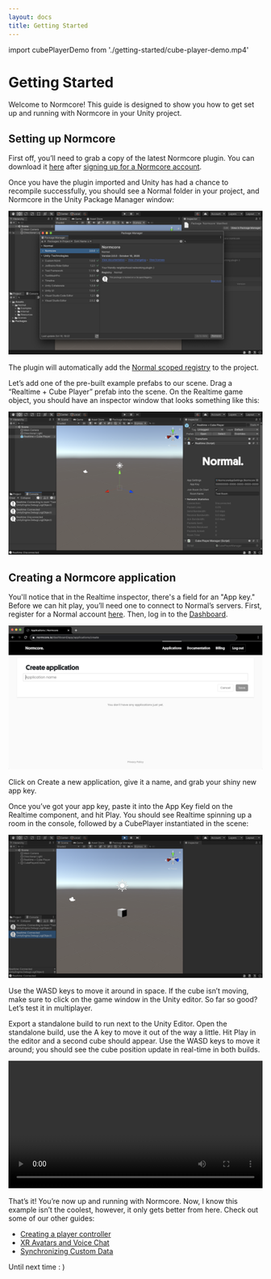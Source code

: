 ```yaml
---
layout: docs
title: Getting Started
---
```

import cubePlayerDemo from './getting-started/cube-player-demo.mp4'

# Getting Started
Welcome to Normcore! This guide is designed to show you how to get set up and running with Normcore in your Unity project.

## Setting up Normcore

First off, you’ll need to grab a copy of the latest Normcore plugin. You can download it [here](https://normcore.io/download) after [signing up for a Normcore account](https://normcore.io/dashboard/signup).



Once you have the plugin imported and Unity has had a chance to recompile successfully, you should see a Normal folder in your project, and Normcore in the Unity Package Manager window:

![](./getting-started/package-manager.png "An empty project with Normcore freshly imported.")

The plugin will automatically add the [Normal scoped registry](../architecture/normal-scoped-registry) to the project.

Let’s add one of the pre-built example prefabs to our scene. Drag a “Realtime + Cube Player” prefab into the scene. On the Realtime game object, you should have an inspector window that looks something like this:

![](./getting-started/realtime-inspector.png "The newly added Realtime object contains both Realtime and a Cube Player Manager component.")

## Creating a Normcore application

You'll notice that in the Realtime inspector, there's a field for an "App key." Before we can hit play, you’ll need one to connect to Normal’s servers. First, register for a Normal account [here](https://normcore.io/dashboard/signup). Then, log in to the [Dashboard](https://normcore.io/dashboard).

![](./getting-started/normcore-dashboard.png "The Normcore dashboard, where you manage your applications.")

Click on Create a new application, give it a name, and grab your shiny new app key.

Once you’ve got your app key, paste it into the App Key field on the Realtime component, and hit Play. You should see Realtime spinning up a room in the console, followed by a CubePlayer instantiated in the scene:

![](./getting-started/cube-player.png "A CubePlayer is instantiated for your local player when you connect.")

Use the WASD keys to move it around in space. If the cube isn’t moving, make sure to click on the game window in the Unity editor. So far so good? Let’s test it in multiplayer.

Export a standalone build to run next to the Unity Editor. Open the standalone build, use the A key to move it out of the way a little. Hit Play in the editor and a second cube should appear. Use the WASD keys to move it around; you should see the cube position update in real-time in both builds.

<video width="100%" title="Both CubePlayers are synced automatically to the other client." controls><source src={cubePlayerDemo} /></video>

That’s it! You’re now up and running with Normcore. Now, I know this example isn’t the coolest, however, it only gets better from here. Check out some of our other guides:

- [Creating a player controller](../guides/creating-a-player-controller.md)
- [XR Avatars and Voice Chat](../guides/xr-avatars-and-voice-chat.md)
- [Synchronizing Custom Data](../realtime/synchronizing-custom-data.md)

Until next time  : )
